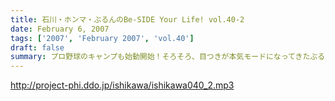 ```yaml
---
title: 石川・ホンマ・ぶるんのBe-SIDE Your Life! vol.40-2
date: February 6, 2007
tags: ['2007', 'February 2007', 'vol.40']
draft: false
summary: プロ野球のキャンプも始動開始！そろそろ、目つきが本気モードになってきたぶるんのトークが冴え渡る？？そして一部ビーサイメンバーでブームの？PS2ゲームの「サカつく」。みんなハマるのかどうか？そして仕事に支障をきたすのではないか？注目が集まるキャンプインの時期であります。NAMAE
---
```


http://project-phi.ddo.jp/ishikawa/ishikawa040_2.mp3